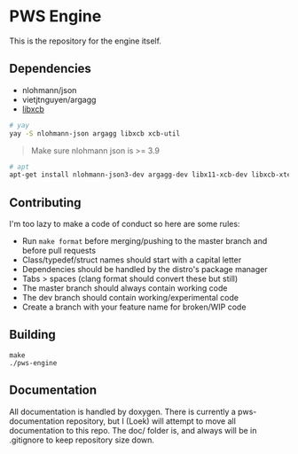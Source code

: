 # PWS Engine

This is the repository for the engine itself.

## Dependencies

- nlohmann/json
- vietjtnguyen/argagg
- [libxcb](https://cgit.freedesktop.org/xcb/libxcb/)

```sh
# yay
yay -S nlohmann-json argagg libxcb xcb-util
```

> Make sure nlohmann json is >= 3.9
```sh
# apt
apt-get install nlohmann-json3-dev argagg-dev libx11-xcb-dev libxcb-xtest0-dev libxcb-xfixes0-dev
```

## Contributing

I'm too lazy to make a code of conduct so here are some rules:

- Run `make format` before merging/pushing to the master branch and before pull requests
- Class/typedef/struct names should start with a capital letter
- Dependencies should be handled by the distro's package manager
- Tabs > spaces (clang format should convert these but still)
- The master branch should always contain working code
- The dev branch should contain working/experimental code
- Create a branch with your feature name for broken/WIP code

## Building

```
make
./pws-engine
```

## Documentation

All documentation is handled by doxygen. There is currently a pws-documentation repository, but I (Loek) will attempt to move all documentation to this repo. The doc/ folder is, and always will be in .gitignore to keep repository size down.

